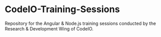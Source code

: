 # CodeIO-Training-Sessions

Repository for the Angular & Node.js training sessions conducted by the Research & Development Wing of CodeIO. 
